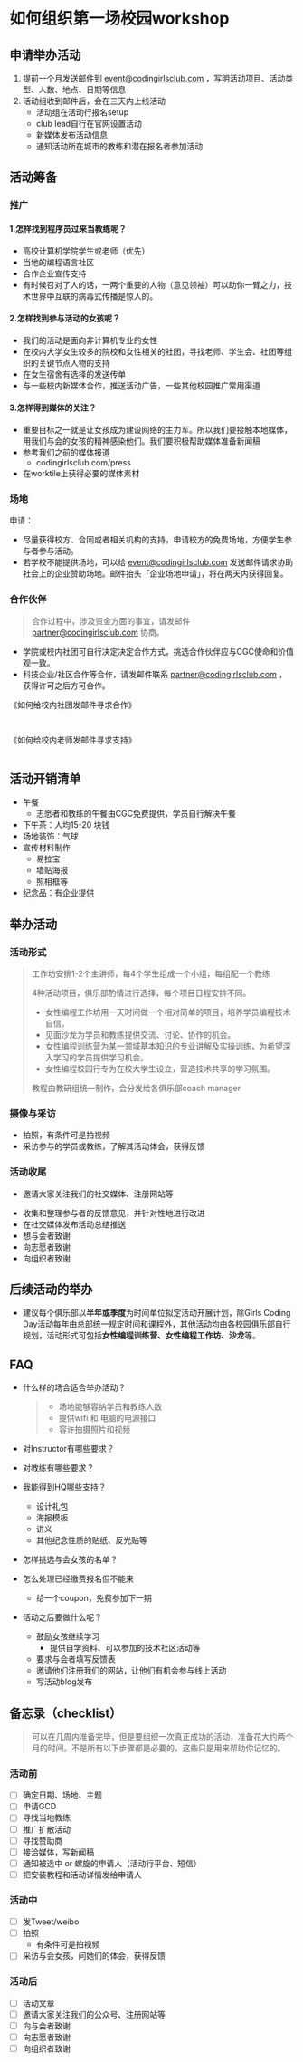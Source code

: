 # 如何组织第一场校园workshop

## 申请举办活动

1. 提前一个月发送邮件到 event@codingirlsclub.com ，写明活动项目、活动类型、人数、地点、日期等信息 
2. 活动组收到邮件后，会在三天内上线活动
   - 活动组在活动行报名setup
   - club lead自行在官网设置活动
   - 新媒体发布活动信息
   - 通知活动所在城市的教练和潜在报名者参加活动

## 活动筹备

### 推广

#### 1.怎样找到程序员过来当教练呢？
- 高校计算机学院学生或老师（优先）
- 当地的编程语言社区
- 合作企业宣传支持
- 有时候召对了人的话，一两个重要的人物（意见领袖）可以助你一臂之力，技术世界中互联的病毒式传播是惊人的。
#### 2.怎样找到参与活动的女孩呢？

- 我们的活动是面向非计算机专业的女性
- 在校内大学女生较多的院校和女性相关的社团，寻找老师、学生会、社团等组织的关键节点人物的支持
- 在女生宿舍有选择的发送传单
- 与一些校内新媒体合作，推送活动广告，一些其他校园推广常用渠道

#### 3.怎样得到媒体的关注？
- 重要目标之一就是让女孩成为建设网络的主力军。所以我们要接触本地媒体，用我们与会的女孩的精神感染他们。我们要积极帮助媒体准备新闻稿
- 参考我们之前的媒体报道
    - codingirlsclub.com/press
- 在worktile上获得必要的媒体素材



### 场地

申请：

- 尽量获得校方、合同或者相关机构的支持，申请校方的免费场地，方便学生参与者参与活动。
- 若学校不能提供场地，可以给 event@codingirlsclub.com 发送邮件请求协助社会上的企业赞助场地。邮件抬头「企业场地申请」，将在两天内获得回复。




### 合作伙伴

> 合作过程中，涉及资金方面的事宜，请发邮件 partner@codingirlsclub.com 协商。

 - 学院或校内社团可自行决定决定合作方式，挑选合作伙伴应与CGC使命和价值观一致。
- 科技企业/社区合作等合作，请发邮件联系 partner@codingirlsclub.com  ，获得许可之后方可合作。

《如何给校内社团发邮件寻求合作》

```


```



《如何给校内老师发邮件寻求支持》

```

```



## 活动开销清单

- 午餐
  - 志愿者和教练的午餐由CGC免费提供，学员自行解决午餐
- 下午茶：人均15-20 块钱
- 场地装饰：气球
- 宣传材料制作
  - 易拉宝
  - 墙贴海报
  - 照相框等
- 纪念品：有企业提供


## 举办活动

### 活动形式

> 工作坊安排1-2个主讲师，每4个学生组成一个小组，每组配一个教练
>
> 4种活动项目，俱乐部酌情进行选择，每个项目日程安排不同。
>
> - 女性编程工作坊用一天时间做一个相对简单的项目，培养学员编程技术自信。
> - 见面沙龙为学员和教练提供交流、讨论、协作的机会。
> - 女性编程训练营为某一领域基本知识的专业讲解及实操训练，为希望深入学习的学员提供学习机会。
> - 女性编程校园行专为在校大学生设立，营造技术共享的学习氛围。
>
> 教程由教研组统一制作，会分发给各俱乐部coach manager

### 摄像与采访
- 拍照，有条件可是拍视频
- 采访参与的学员或教练，了解其活动体会，获得反馈
### 活动收尾
- 邀请大家关注我们的社交媒体、注册网站等

* 收集和整理参与者的反馈意见，并针对性地进行改进
* 在社交媒体发布活动总结推送
* 想与会者致谢
* 向志愿者致谢
* 向组织者致谢



## 后续活动的举办

- 建议每个俱乐部以**半年或季度**为时间单位拟定活动开展计划，除Girls Coding Day活动每年由总部统一规定时间和课程外，其他活动均由各校园俱乐部自行规划，活动形式可包括**女性编程训练营、女性编程工作坊、沙龙**等。



## FAQ
- 什么样的场合适合举办活动？
    > - 场地能够容纳学员和教练人数
    > - 提供wifi 和 电脑的电源接口
    > - 容许拍摄照片和视频

- 对Instructor有哪些要求？
- 对教练有哪些要求？
- 我能得到HQ哪些支持？
    * 设计礼包
    * 海报模板
    * 讲义
    * 其他纪念性质的贴纸、反光贴等
- 怎样挑选与会女孩的名单？
- 怎么处理已经缴费报名但不能来
    * 给一个coupon，免费参加下一期
- 活动之后要做什么呢？
    * 鼓励女孩继续学习
        * 提供自学资料、可以参加的技术社区活动等
    * 要求与会者填写反馈表
    * 邀请他们注册我们的网站，让他们有机会参与线上活动
    * 写活动blog发布

## 备忘录（checklist）
> 可以在几周内准备完毕，但是要组织一次真正成功的活动，准备花大约两个月的时间。不是所有以下步骤都是必要的，这些只是用来帮助你记忆的。

### 活动前
- [ ] 确定日期、场地、主题
- [ ] 申请GCD
- [ ] 寻找当地教练
- [ ] 推广扩散活动
- [ ] 寻找赞助商
- [ ] 接洽媒体，写新闻稿
- [ ] 通知被选中 or 螺旋的申请人（活动行平台、短信）
- [ ] 把安装教程和活动详情发给申请人
### 活动中
- [ ] 发Tweet/weibo
- [ ] 拍照
    * 有条件可是拍视频
- [ ] 采访与会女孩，问她们的体会，获得反馈
### 活动后
- [ ] 活动文章
- [ ] 邀请大家关注我们的公众号、注册网站等
- [ ] 向与会者致谢
- [ ] 向志愿者致谢
- [ ] 向组织者致谢
